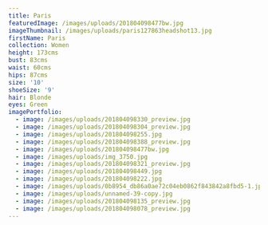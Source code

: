```yaml
---
title: Paris
featuredImage: /images/uploads/201804098477bw.jpg
imageThumbnail: /images/uploads/paris127863headshot13.jpg
firstName: Paris
collection: Women
height: 173cms
bust: 83cms
waist: 60cms
hips: 87cms
size: '10'
shoeSize: '9'
hair: Blonde
eyes: Green
imagePortfolio:
  - image: /images/uploads/201804098330_preview.jpg
  - image: /images/uploads/201804098304_preview.jpg
  - image: /images/uploads/201804098255.jpg
  - image: /images/uploads/201804098388_preview.jpg
  - image: /images/uploads/201804098477bw.jpg
  - image: /images/uploads/img_3750.jpg
  - image: /images/uploads/201804098321_preview.jpg
  - image: /images/uploads/201804098449.jpg
  - image: /images/uploads/201804098222.jpg
  - image: /images/uploads/0b8954_db86a0ae72c04eb0862f843842a8fbd5-1.jpg
  - image: /images/uploads/unnamed-39-copy.jpg
  - image: /images/uploads/201804098135_preview.jpg
  - image: /images/uploads/201804098078_preview.jpg
---
```


